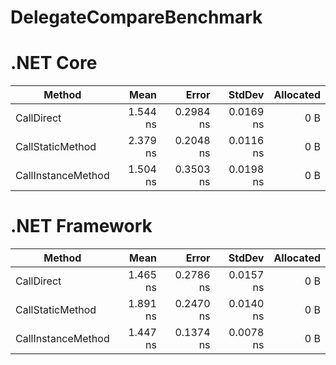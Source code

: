 # DelegateCompareBenchmark

# .NET Core

|             Method |     Mean |     Error |    StdDev | Allocated |
|------------------- |---------:|----------:|----------:|----------:|
|         CallDirect | 1.544 ns | 0.2984 ns | 0.0169 ns |       0 B |
|   CallStaticMethod | 2.379 ns | 0.2048 ns | 0.0116 ns |       0 B |
| CallInstanceMethod | 1.504 ns | 0.3503 ns | 0.0198 ns |       0 B |

# .NET Framework

|             Method |     Mean |     Error |    StdDev | Allocated |
|------------------- |---------:|----------:|----------:|----------:|
|         CallDirect | 1.465 ns | 0.2786 ns | 0.0157 ns |       0 B |
|   CallStaticMethod | 1.891 ns | 0.2470 ns | 0.0140 ns |       0 B |
| CallInstanceMethod | 1.447 ns | 0.1374 ns | 0.0078 ns |       0 B |

